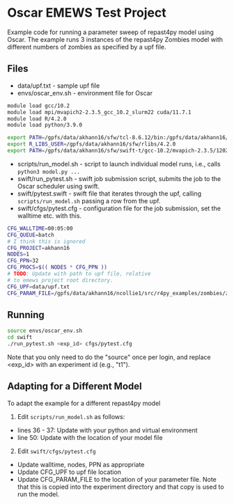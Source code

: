 # Oscar EMEWS Test Project #

Example code for running a parameter sweep of repast4py model
using Oscar. The example runs 3 instances of the repast4py Zombies model
with different numbers of zombies as specified by a upf file.

## Files ##

* data/upf.txt - sample upf file
* envs/oscar_env.sh - environment file for Oscar

```bash
module load gcc/10.2
module load mpi/mvapich2-2.3.5_gcc_10.2_slurm22 cuda/11.7.1
module load R/4.2.0
module load python/3.9.0

export PATH=/gpfs/data/akhann16/sfw/tcl-8.6.12/bin:/gpfs/data/akhann16/sfw/apache-ant-1.10.12/bin:$PATH
export R_LIBS_USER=/gpfs/data/akhann16/sfw/rlibs/4.2.0
export PATH=/gpfs/data/akhann16/sfw/swift-t/gcc-10.2/mvapich-2.3.5/12022022/stc/bin:$PATH
```

* scripts/run_model.sh - script to launch individual model runs, i.e., calls `python3 model.py ...`
* swift/run_pytest.sh - swift job submission script, submits the job to the Oscar scheduler using swift.
* swift/pytest.swift - swift file that iterates through the upf, calling `scripts/run_model.sh` passing a row from the upf.
* swift/cfgs/pytest.cfg - configuration file for the job submission, set the walltime etc. with this.

```bash
CFG_WALLTIME=00:05:00
CFG_QUEUE=batch
# I think this is ignored
CFG_PROJECT=akhann16
NODES=1
CFG_PPN=32
CFG_PROCS=$(( NODES * CFG_PPN ))
# TODO: Update with path to upf file, relative
# to emews project root directory.
CFG_UPF=data/upf.txt
CFG_PARAM_FILE=/gpfs/data/akhann16/ncollie1/src/r4py_examples/zombies/zombie_model.yaml
```

## Running ##

```bash
source envs/oscar_env.sh
cd swift
./run_pytest.sh <exp_id> cfgs/pytest.cfg
```

Note that you only need to do the "source" once per login, and 
replace <exp_id> with an experiment id (e.g., "t1").

## Adapting for a Different Model ##

To adapt the example for a different repast4py model

1. Edit `scripts/run_model.sh` as follows:

  * lines 36 - 37: Update with your python and virtual environment
  * line 50: Update with the location of your model file

2. Edit `swift/cfgs/pytest.cfg`

  * Update walltime, nodes, PPN as appropriate
  * Update CFG_UPF to upf file location
  * Update CFG_PARAM_FILE to the location of your parameter file. Note that this is copied into the experiment directory and that copy
    is used to run the model.




